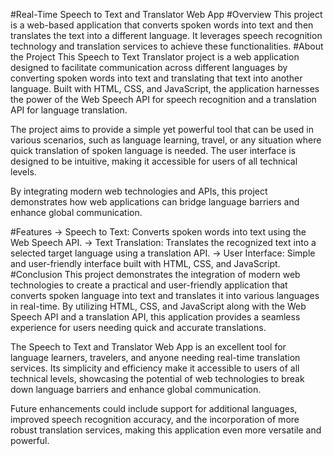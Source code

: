 #Real-Time Speech to Text and Translator Web App
#Overview
This project is a web-based application that converts spoken words into text and then translates the text into a different language. It leverages speech recognition technology and translation services to achieve these functionalities.
#About the Project
This Speech to Text Translator project is a web application designed to facilitate communication across different languages by converting spoken words into text and translating that text into another language. Built with HTML, CSS, and JavaScript, the application harnesses the power of the Web Speech API for speech recognition and a translation API for language translation.

The project aims to provide a simple yet powerful tool that can be used in various scenarios, such as language learning, travel, or any situation where quick translation of spoken language is needed. The user interface is designed to be intuitive, making it accessible for users of all technical levels.

By integrating modern web technologies and APIs, this project demonstrates how web applications can bridge language barriers and enhance global communication.

#Features
-> Speech to Text: Converts spoken words into text using the Web Speech API.
-> Text Translation: Translates the recognized text into a selected target language using a translation API.
-> User Interface: Simple and user-friendly interface built with HTML, CSS, and JavaScript.
#Conclusion
This project demonstrates the integration of modern web technologies to create a practical and user-friendly application that converts spoken language into text and translates it into various languages in real-time. By utilizing HTML, CSS, and JavaScript along with the Web Speech API and a translation API, this application provides a seamless experience for users needing quick and accurate translations.

The Speech to Text and Translator Web App is an excellent tool for language learners, travelers, and anyone needing real-time translation services. Its simplicity and efficiency make it accessible to users of all technical levels, showcasing the potential of web technologies to break down language barriers and enhance global communication.

Future enhancements could include support for additional languages, improved speech recognition accuracy, and the incorporation of more robust translation services, making this application even more versatile and powerful.
